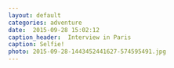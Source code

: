 ```yaml
---
layout: default
categories: adventure
date:  2015-09-28 15:02:12 
caption_header:  Interview in Paris
caption: Selfie!
photo: 2015-09-28-1443452441627-574595491.jpg
---
```


